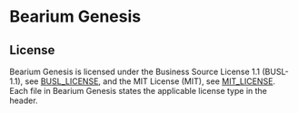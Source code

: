 # Bearium Genesis

## License

Bearium Genesis is licensed under the Business Source License 1.1 (BUSL-1.1), see [BUSL_LICENSE](./licenses/BUSL_LICENSE), and the MIT License (MIT), see [MIT_LICENSE](./licenses/MIT_LICENSE). Each file in Bearium Genesis states the applicable license type in the header.